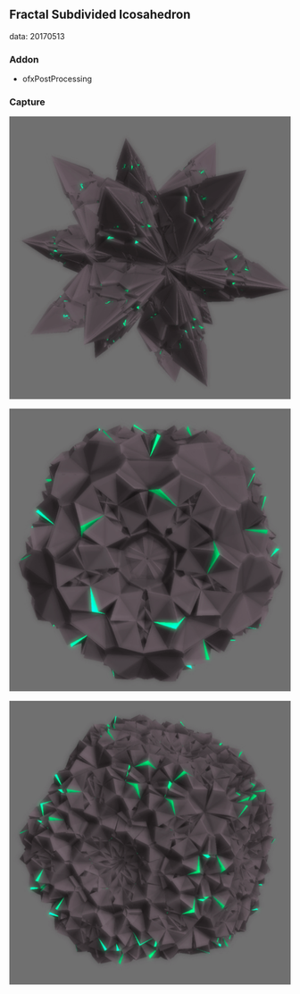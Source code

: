 ## Fractal Subdivided Icosahedron
data: 20170513

### Addon
* ofxPostProcessing

### Capture
![1](./bin/screenshot1.png)

![2](./bin/screenshot2.png)

![3](./bin/screenshot3.png)
